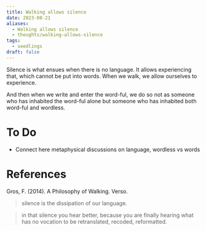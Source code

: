 ```yaml
---
title: Walking allows silence
date: 2023-08-21
aliases:
  - Walking allows silence
  - thoughts/walking-allows-silence
tags:
  - seedlings
draft: false
---
```

Silence is what ensues when there is no language. It allows experiencing that, which cannot be put into words. When we walk, we allow ourselves to experience.

And then when we write and enter the word-ful, we do so not as someone who has inhabited the word-ful alone but someone who has inhabited both word-ful and wordless.

# To Do

- Connect here metaphysical discussions on language, wordless vs words

# References

Gros, F. (2014). A Philosophy of Walking. Verso.

> silence is the dissipation of our language.

> in that silence you hear better, because you are finally hearing what has no vocation to be retranslated, recoded, reformatted.

